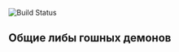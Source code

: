![Build Status](https://travis-ci.org/adtechpotok/go-common.svg?branch=master)

## Общие либы гошных демонов
